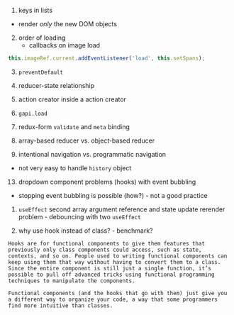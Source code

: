 1. keys in lists
  * render *only* the new DOM objects

2. order of loading
   * callbacks on image load
```javascript
this.imageRef.current.addEventListener('load', this.setSpans);
```

3. `preventDefault`

4. reducer-state relationship

5. action creator inside a action creator

6. `gapi.load`

7. redux-form `validate` and `meta` binding

8. array-based reducer vs. object-based reducer

9. intentional navigation vs. programmatic navigation
  - not very easy to handle `history` object

13. dropdown component problems (hooks) with event bubbling
  - stopping event bubbling is possible (how?) - not a good practice

1.  `useEffect` second array argument reference and state update rerender problem - debouncing with two `useEffect`

2.  why use hook instead of class? - benchmark?
```
Hooks are for functional components to give them features that previously only class components could access, such as state, contexts, and so on. People used to writing functional components can keep using them that way without having to convert them to a class. Since the entire component is still just a single function, it’s possible to pull off advanced tricks using functional programming techniques to manipulate the components.

Functional components (and the hooks that go with them) just give you a different way to organize your code, a way that some programmers find more intuitive than classes.
```
